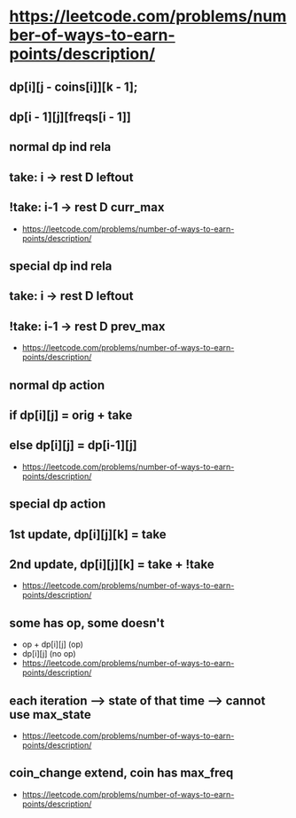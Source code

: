 
# https://leetcode.com/problems/number-of-ways-to-earn-points/description/


## dp[i][j - coins[i]][k - 1];
## dp[i - 1][j][freqs[i - 1]]


## normal dp ind rela
## take: i -> rest D leftout
## !take: i-1 -> rest D curr_max
* https://leetcode.com/problems/number-of-ways-to-earn-points/description/


## special dp ind rela
## take: i -> rest D leftout
## !take: i-1 -> rest D prev_max
* https://leetcode.com/problems/number-of-ways-to-earn-points/description/



## normal dp action
## if dp[i][j] = orig + take
## else dp[i][j] = dp[i-1][j]
* https://leetcode.com/problems/number-of-ways-to-earn-points/description/

## special dp action
## 1st update, dp[i][j][k] = take
## 2nd update, dp[i][j][k] = take + !take
* https://leetcode.com/problems/number-of-ways-to-earn-points/description/




## some has op, some doesn't
* op + dp[i][j] (op)
* dp[i][j] (no op)
* https://leetcode.com/problems/number-of-ways-to-earn-points/description/


## each iteration --> state of that time --> cannot use max_state
* https://leetcode.com/problems/number-of-ways-to-earn-points/description/


## coin_change extend, coin has max_freq
* https://leetcode.com/problems/number-of-ways-to-earn-points/description/
